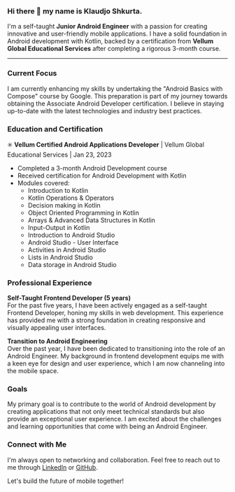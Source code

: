 ### Hi there 👋 my name is Klaudjo Shkurta.
I'm a self-taught **Junior Android Engineer** with a passion for creating innovative and user-friendly mobile applications. I have a solid foundation in Android development with Kotlin, backed by a certification from **Vellum Global Educational Services** after completing a rigorous 3-month course.

<hr />

### Current Focus
I am currently enhancing my skills by undertaking the "Android Basics with Compose" course by Google. This preparation is part of my journey towards obtaining the Associate Android Developer certification. I believe in staying up-to-date with the latest technologies and industry best practices.

### Education and Certification
✳️ **Vellum Certified Android Applications Developer** | Vellum Global Educational Services | Jan 23, 2023
  - Completed a 3-month Android Development course
  - Received certification for Android Development with Kotlin
  - Modules covered:
    - Introduction to Kotlin
    - Kotlin Operations & Operators
    - Decision making in Kotlin
    - Object Oriented Programming in Kotlin
    - Arrays & Advanced Data Structures in Kotlin
    - Input-Output in Kotlin
    - Introduction to Android Studio
    - Android Studio - User Interface
    - Activities in Android Studio
    - Lists in Android Studio
    - Data storage in Android Studio

### Professional Experience
**Self-Taught Frontend Developer (5 years)**<br />
For the past five years, I have been actively engaged as a self-taught Frontend Developer, honing my skills in web development. This experience has provided me with a strong foundation in creating responsive and visually appealing user interfaces.

**Transition to Android Engineering**<br />
Over the past year, I have been dedicated to transitioning into the role of an Android Engineer. My background in frontend development equips me with a keen eye for design and user experience, which I am now channeling into the mobile space.

### Goals
My primary goal is to contribute to the world of Android development by creating applications that not only meet technical standards but also provide an exceptional user experience. I am excited about the challenges and learning opportunities that come with being an Android Engineer.

### Connect with Me
I'm always open to networking and collaboration. Feel free to reach out to me through [LinkedIn](https://www.linkedin.com/in/klaudjo-shkurta/) or [GitHub](https://github.com/KlaudjoShkurta).

Let's build the future of mobile together!



<!--
Here are some ideas to get you started:
- 🔭 I’m currently working on ...
- 🌱 I’m currently learning ...
- 👯 I’m looking to collaborate on ...
- 🤔 I’m looking for help with ...
- 💬 Ask me about ...
- 📫 How to reach me: ...
- 😄 Pronouns: ...
- ⚡ Fun fact: ...
-->
